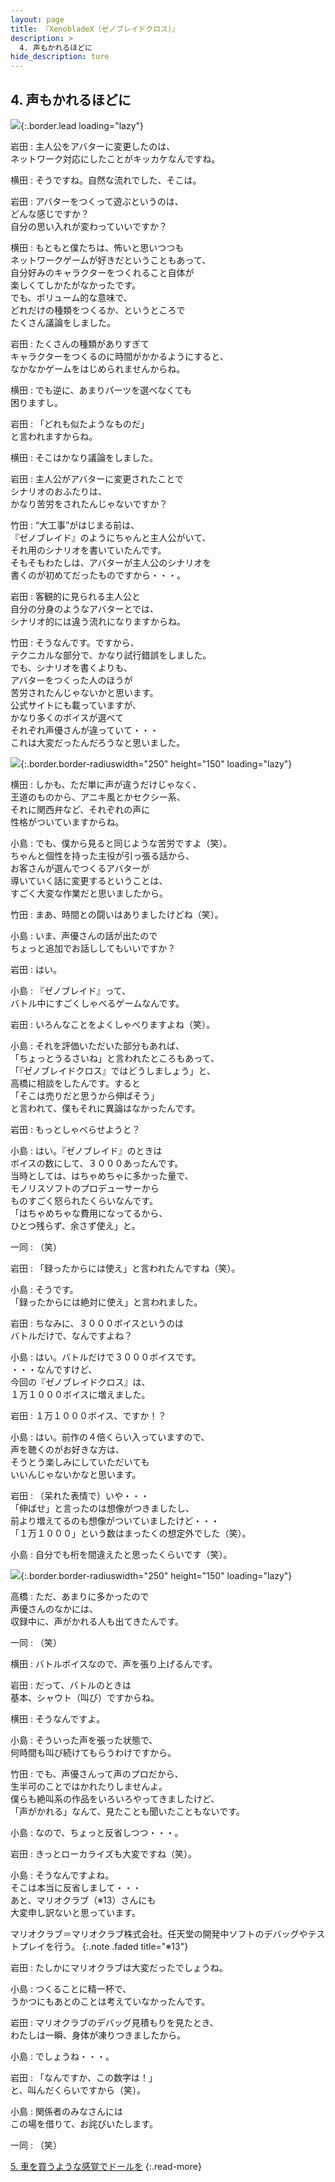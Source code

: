 ```yaml
---
layout: page
title: 『XenobladeX（ゼノブレイドクロス）』
description: >
  4. 声もかれるほどに
hide_description: ture
---
```



## 4. 声もかれるほどに

![](/interviews/jp/WiiU/ax5j/vol1/img/mainvisual4.jpg){:.border.lead loading="lazy"}



岩田
: 主人公をアバターに変更したのは、<br>ネットワーク対応にしたことがキッカケなんですね。

横田
: そうですね。自然な流れでした、そこは。

岩田
: アバターをつくって遊ぶというのは、<br>どんな感じですか？<br>自分の思い入れが変わっていいですか？

横田
: もともと僕たちは、怖いと思いつつも<br>ネットワークゲームが好きだということもあって、<br>自分好みのキャラクターをつくれること自体が<br>楽しくてしかたがなかったです。<br>でも、ボリューム的な意味で、<br>どれだけの種類をつくるか、というところで<br>たくさん議論をしました。

岩田
: たくさんの種類がありすぎて<br>キャラクターをつくるのに時間がかかるようにすると、<br>なかなかゲームをはじめられませんからね。

横田
: でも逆に、あまりパーツを選べなくても<br>困りますし。

岩田
: 「どれも似たようなものだ」<br>と言われますからね。

横田
: そこはかなり議論をしました。

岩田
: 主人公がアバターに変更されたことで<br>シナリオのおふたりは、<br>かなり苦労をされたんじゃないですか？

竹田
: “大工事”がはじまる前は、<br>『ゼノブレイド』のようにちゃんと主人公がいて、<br>それ用のシナリオを書いていたんです。<br>そもそもわたしは、アバターが主人公のシナリオを<br>書くのが初めてだったものですから・・・。

岩田
: 客観的に見られる主人公と<br>自分の分身のようなアバターとでは、<br>シナリオ的には違う流れになりますからね。

竹田
: そうなんです。ですから、<br>テクニカルな部分で、かなり試行錯誤をしました。<br>でも、シナリオを書くよりも、<br>アバターをつくった人のほうが<br>苦労されたんじゃないかと思います。<br>公式サイトにも載っていますが、<br>かなり多くのボイスが選べて<br>それぞれ声優さんが違っていて・・・<br>これは大変だったんだろうなと思いました。

![](/interviews/jp/WiiU/ax5j/vol1/img/photo12.jpg){:.border.border-radiuswidth="250" height="150"  loading="lazy"}


横田
: しかも、ただ単に声が違うだけじゃなく、<br>王道のものから、アニキ風とかセクシー系、<br>それに関西弁など、それぞれの声に<br>性格がついていますからね。

小島
: でも、僕から見ると同じような苦労ですよ（笑）。<br>ちゃんと個性を持った主役が引っ張る話から、<br>お客さんが選んでつくるアバターが<br>導いていく話に変更するということは、<br>すごく大変な作業だと思いましたから。

竹田
: まあ、時間との闘いはありましたけどね（笑）。

小島
: いま、声優さんの話が出たので<br>ちょっと追加でお話ししてもいいですか？

岩田
: はい。

小島
: 『ゼノブレイド』って、<br>バトル中にすごくしゃべるゲームなんです。

岩田
: いろんなことをよくしゃべりますよね（笑）。

小島
: それを評価いただいた部分もあれば、<br>「ちょっとうるさいね」と言われたところもあって、<br>「『ゼノブレイドクロス』ではどうしましょう」と、<br>高橋に相談をしたんです。すると<br>「そこは売りだと思うから伸ばそう」<br>と言われて、僕もそれに異論はなかったんです。

岩田
: もっとしゃべらせようと？

小島
: はい。『ゼノブレイド』のときは<br>ボイスの数にして、３０００あったんです。<br>当時としては、はちゃめちゃに多かった量で、<br>モノリスソフトのプロデューサーから<br>ものすごく怒られたくらいなんです。<br>「はちゃめちゃな費用になってるから、<br>ひとつ残らず、余さず使え」と。

一同
: （笑）

岩田
: 「録ったからには使え」と言われたんですね（笑）。

小島
: そうです。<br>「録ったからには絶対に使え」と言われました。

岩田
: ちなみに、３０００ボイスというのは<br>バトルだけで、なんですよね？

小島
: はい。バトルだけで３０００ボイスです。<br>・・・なんですけど、<br>今回の『ゼノブレイドクロス』は、<br>１万１０００ボイスに増えました。

岩田
: １万１０００ボイス、ですか！？

小島
: はい。前作の４倍くらい入っていますので、<br>声を聴くのがお好きな方は、<br>そうとう楽しみにしていただいても<br>いいんじゃないかなと思います。

岩田
: （呆れた表情で）いや・・・<br>「伸ばせ」と言ったのは想像がつきましたし、<br>前より増えてるのも想像がついていましたけど・・・<br>「１万１０００」という数はまったくの想定外でした（笑）。

小島
: 自分でも桁を間違えたと思ったくらいです（笑）。

![](/interviews/jp/WiiU/ax5j/vol1/img/photo13.jpg){:.border.border-radiuswidth="250" height="150"  loading="lazy"}


高橋
: ただ、あまりに多かったので<br>声優さんのなかには、<br>収録中に、声がかれる人も出てきたんです。

一同
: （笑）

横田
: バトルボイスなので、声を張り上げるんです。

岩田
: だって、バトルのときは<br>基本、シャウト（叫び）ですからね。

横田
: そうなんですよ。

小島
: そういった声を張った状態で、<br>何時間も叫び続けてもらうわけですから。

竹田
: でも、声優さんって声のプロだから、<br>生半可のことではかれたりしませんよ。<br>僕らも絶叫系の作品をいろいろやってきましたけど、<br>「声がかれる」なんて、見たことも聞いたこともないです。

小島
: なので、ちょっと反省しつつ・・・。

岩田
: きっとローカライズも大変ですね（笑）。

小島
: そうなんですよね。<br>そこは本当に反省しまして・・・<br>あと、マリオクラブ（※13）さんにも<br>大変申し訳ないと思っています。

マリオクラブ＝マリオクラブ株式会社。任天堂の開発中ソフトのデバッグやテストプレイを行う。
{:.note .faded title="※13"}



岩田
: たしかにマリオクラブは大変だったでしょうね。

小島
: つくることに精一杯で、<br>うかつにもあとのことは考えていなかったんです。

岩田
: マリオクラブのデバッグ見積もりを見たとき、<br>わたしは一瞬、身体が凍りつきましたから。

小島
: でしょうね・・・。

岩田
: 「なんですか、この数字は！」<br>と、叫んだくらいですから（笑）。

小島
: 関係者のみなさんには<br>この場を借りて、お詫びいたします。

一同
: （笑）

[5. 車を買うような感覚でドールを](5.md)
{:.read-more}
